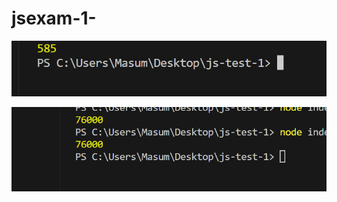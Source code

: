# jsexam-1-
![alt text](<Screenshot 2024-02-19 112649.png>)

![alt text](<Screenshot 2024-02-19 112624-1.png>)